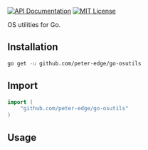 [![API Documentation](http://img.shields.io/badge/api-Godoc-blue.svg?style=flat-square)](https://godoc.org/github.com/peter-edge/go-osutils)
[![MIT License](http://img.shields.io/badge/license-MIT-blue.svg?style=flat-square)](https://github.com/peter-edge/go-osutils/blob/master/LICENSE)

OS utilities for Go.

## Installation
```bash
go get -u github.com/peter-edge/go-osutils
```

## Import
```go
import (
    "github.com/peter-edge/go-osutils"
)
```

## Usage
